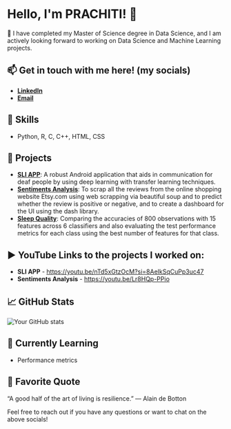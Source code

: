 # Hello, I'm PRACHITI! 👋

🚀 I have completed my Master of Science degree in Data Science, and I am actively looking forward to working on Data Science and Machine Learning projects.

## 📫 Get in touch with me here! (my socials)
- [**LinkedIn**](https://www.linkedin.com/in/prachiti-bahaduri-3b20ba1a6/) 
- [**Email**](pjbahaduri@gmail.com)

## 🔧 Skills
- Python, R, C, C++, HTML, CSS

## 💼 Projects
- [**SLI APP**](https://github.com/pjbahaduri7/Sign_Language_Interpreter_App): A robust Android application that aids in communication for deaf people by using deep learning with transfer learning techniques.
- [**Sentiments Analysis**](https://github.com/pjbahaduri7/Sentiments_Analysis_APP): To scrap all the reviews from the online shopping website Etsy.com using web scrapping via beautiful soup and to predict whether the review is positive or negative, and to create a dashboard for the UI using the dash library.
- [**Sleep Quality**](https://github.com/pjbahaduri7/Sleep-Quality): Comparing the accuracies of 800 observations with 15 features across 6 classifiers and also evaluating the test performance metrics for each class using the best number of features for that class. 

## ▶️ YouTube Links to the projects I worked on:
- **SLI APP** - https://youtu.be/nTd5xGtzOcM?si=8AeIkSqCuPp3uc47 
- **Sentiments Analysis** - https://youtu.be/Lr8HQp-PPio


## 📈 GitHub Stats
![Your GitHub stats](https://github-readme-stats.vercel.app/api?username=pjbahaduri7&show_icons=true&theme=radical)

## 🌱 Currently Learning
- Performance metrics 

## 💬 Favorite Quote
“A good half of the art of living is resilience.” — Alain de Botton

Feel free to reach out if you have any questions or want to chat on the above socials!
